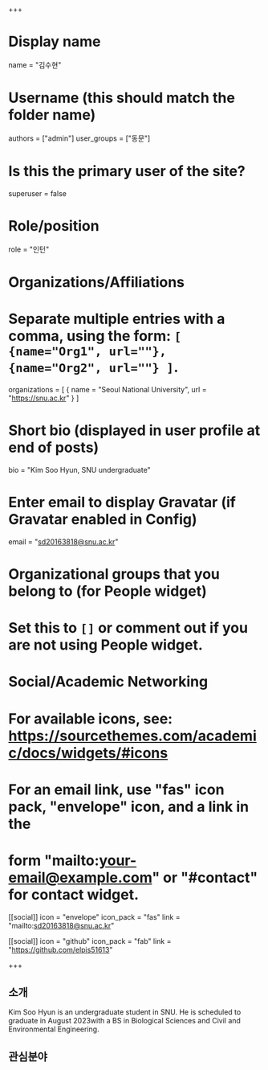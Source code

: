+++

# Display name
name = "김수현"

# Username (this should match the folder name)
authors = ["admin"]
user_groups = ["동문"]
# Is this the primary user of the site?
superuser = false

# Role/position
role = "인턴"

# Organizations/Affiliations
#   Separate multiple entries with a comma, using the form: `[ {name="Org1", url=""}, {name="Org2", url=""} ]`.
organizations = [ { name = "Seoul National University", url = "https://snu.ac.kr" } ]

# Short bio (displayed in user profile at end of posts)
bio = "Kim Soo Hyun, SNU undergraduate"

# Enter email to display Gravatar (if Gravatar enabled in Config)
email = "sd20163818@snu.ac.kr"


# Organizational groups that you belong to (for People widget)
#   Set this to `[]` or comment out if you are not using People widget.


# Social/Academic Networking
# For available icons, see: https://sourcethemes.com/academic/docs/widgets/#icons
#   For an email link, use "fas" icon pack, "envelope" icon, and a link in the
#   form "mailto:your-email@example.com" or "#contact" for contact widget.

[[social]]
  icon = "envelope"
  icon_pack = "fas"
  link = "mailto:sd20163818@snu.ac.kr"

[[social]]
  icon = "github"
  icon_pack = "fab"
  link = "https://github.com/elpis51613"

+++

## 소개

Kim Soo Hyun is an undergraduate student in SNU. He is scheduled to graduate in August 2023with a BS in Biological Sciences and Civil and Environmental Engineering.

## 관심분야

